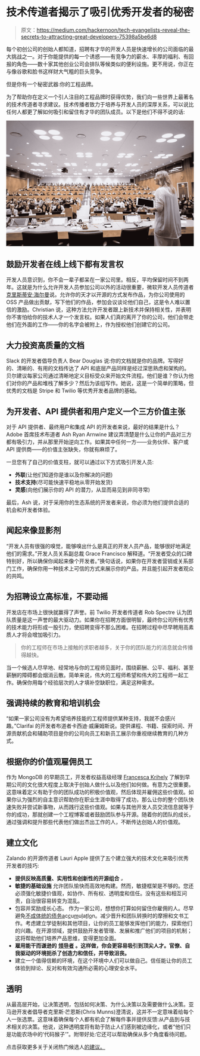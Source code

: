 # 技术传道者揭示了吸引优秀开发者的秘密

> 原文：<https://medium.com/hackernoon/tech-evangelists-reveal-the-secrets-to-attracting-great-developers-75398a5be6d8>

每个初创公司的创始人都知道，招聘有才华的开发人员是快速增长的公司面临的最大挑战之一。对于你能提供的每一个诱惑——有竞争力的薪水、丰厚的福利、有回报的角色——数十家其他创业公司会排队等候类似的便利设施。更不用说，你正在与像谷歌和脸书这样财大气粗的巨头竞争。

但是你有一个秘密武器:你的工程品牌。

为了帮助你在定义一个引人注目的工程品牌时获得优势，我们向一些世界上最著名的技术传道者寻求建议。技术传播者致力于培养与开发人员的深厚关系，可以说比任何人都更了解如何吸引和留住有才华的团队成员。以下是他们不得不说的话:

![](img/3b8b58b0c6306c257431141a93080188.png)

## **鼓励开发者在线上线下都有发言权**

开发人员意识到，你不会一辈子都呆在一家公司里。相反，平均保留时间不到两年。这就是为什么允许开发人员参加公司以外的活动很重要，微软开发人员传道者[克里斯蒂安·海尔曼](https://christianheilmann.com/)说。允许你的天才以开源的方式发布作品，为你公司使用的 OSS 产品做出贡献，写下他们的作品，参加会议谈论他们自己，这是令人难以置信的激励。Christian 说，这种方法允许开发者跟上新技术并保持相关性，并表明你不害怕给你的技术人才一个发言权。如果人们真的离开了你的公司，他们会带走他们在外面的工作——你的名字会被附上，作为授权他们创建它的公司。

## **大力投资高质量的文档**

Slack 的开发者倡导负责人 Bear Douglas 说:你的文档就是你的品牌。写得好的、清晰的、有用的文档传达了 API 和底层产品同样是经过深思熟虑和架构的。贝尔建议每家公司通过清晰地定义目标受众来开始文件流程。他们是谁？你认为他们对你的产品和堆栈了解多少？然后为该组写作。她说，这是一个简单的策略，但优秀的文档是 Stripe 和 Twilio 等优秀开发者品牌的基础。

## 为开发者、API 提供者和用户定义一个三方价值主张

对于 API 提供者、最终用户和集成 API 的开发者来说，最好的结果是什么？Adobe 首席技术布道者 Ash Ryan Arnwine 建议弄清楚是什么让你的产品对三方都有吸引力，并从那里开始逆向工作。如果其中任何一方——业务伙伴、客户或 API 提供商——的价值主张缺失，你就有麻烦了。

一旦您有了自己的价值支柱，就可以通过以下方式吸引开发人员:

*   **外联**(让他们知道你是谁以及你解决的问题)
*   **技术支持**(尽可能快速平稳地从零开始发货)
*   **灵感**(向他们展示你的 API 的潜力，从显而易见到非同寻常)

最后，Ash 说，对于采用你的生态系统的开发者来说，你必须为他们提供合适的机会和开发者体验。

## **闻起来像显影剂**

“开发人员有很强的嗅觉，能够嗅出什么是真正的开发人员产品，能够很好地满足他们的需求。”开发人员关系副总裁 Grace Francisco 解释道。“开发者受众的口碑特别好，所以确保你闻起来像个开发者。”换句话说，如果你在开发者营销或关系部门工作，确保你用一种技术上可信的方式来展示你的产品，并且能引起开发者观众的共鸣。

## **为招聘设立高标准，不要动摇**

开发店在市场上很快就赢得了声誉。前 Twilio 开发者传道者 Rob Spectre 认为团队质量是这一声誉的最大驱动力。如果你在招聘方面很明智，最终你公司所有优秀的技术能力将形成一股引力，使招聘变得不那么困难。在招聘过程中尽早聘用高素质人才将会增加吸引力。

> 你的工程师在市场上接触的求职者越多，关于你的团队能力的消息就会传播得越快。

当一个候选人尽早地、经常地与你的工程师见面时，围绕薪酬、公平、福利、甚至薪酬的障碍都会烟消云散。简单来说，伟大的工程师希望和伟大的工程师一起工作。确保你用每个经验层次的人才填补空缺职位，满足这种需求。

## **强调持续的教育和培训机会**

“如果一家公司没有为希望培养技能的工程师提供某种支持，我就不会感兴趣。”Clarifai 的开发者布道者卡西迪·威廉姆斯说。提供课程、书籍、探索时间、开源贡献机会和辅助项目是你的公司向员工和新员工展示你重视继续教育的几种方式。

## **根据你的价值观雇佣员工**

作为 MongoDB 的早期员工，开发者权益高级经理 [Francesca Krihely](https://www.linkedin.com/in/krihely/) 了解到早期公司的文化很大程度上取决于创始人做什么以及他们如何做。有意为之很重要。这意味着定义有助于你的团队成功的积极价值观，然后体现并雇佣这些价值观。如果你认为强烈的自主意识帮助你在职业生涯中取得了成功，那么让你的整个团队快速失败并尝试新事物，从而践行这些价值观。如果与其他开发人员交流信息就等于你的成功，那就创建一个工程博客或者鼓励团队参与开源。随着你的团队的成长，通过强调和提升那些代表他们做出杰出工作的人，不断传达创始人的价值观。

## **建立文化**

Zalando 的开源传道者 Lauri Apple 提供了五个建立强大的技术文化来吸引优秀开发者的技巧:

*   **提供反映高质量、实用性和创新性的开源组合** *。*
*   **敏捷的基础设施** 允许团队愉快而高效地构建。然而，敏捷框架是不够的。您还必须强化敏捷价值观，如协作、所有权、透明度和信任。没有这些和相互问责，自治很容易转变为混乱。
*   包容并奖励成长心态。 作为一家公司，想想你打算如何留住你雇佣的人。尽早避免[不成体统的债务](https://mfbt.ca/lets-talk-about-your-plan-to-run-a-consequence-free-company-72ff4a095fec)[a](https://mfbt.ca/lets-talk-about-your-plan-to-run-a-consequence-free-company-72ff4a095fec)c[c](https://mfbt.ca/lets-talk-about-your-plan-to-run-a-consequence-free-company-72ff4a095fec)u[m](https://mfbt.ca/lets-talk-about-your-plan-to-run-a-consequence-free-company-72ff4a095fec)u[l](https://mfbt.ca/lets-talk-about-your-plan-to-run-a-consequence-free-company-72ff4a095fec)a[t](https://mfbt.ca/lets-talk-about-your-plan-to-run-a-consequence-free-company-72ff4a095fec)I[o](https://mfbt.ca/lets-talk-about-your-plan-to-run-a-consequence-free-company-72ff4a095fec)n。减少晋升和团队转换时的摩擦和文书工作。考虑建立学徒制和其他项目，让你的员工能够发挥他们的能力，探索他们的兴趣。在开源领域，提供鼓励开发者管理、发展和推广他们的项目的机制；这将帮助他们培养产品思维，变得更加全面。
*   **雇用能干而谦逊的** [**领导者**](https://github.com/LappleApple/awesome-leading-and-managing) **。这样做，你会更容易吸引到顶尖人才。官僚、自我驱动的环境扼杀了创造力和信任，并导致沮丧。**
*   建立一个值得信赖的环境，在这个环境中人们可以做自己。信任能让你的员工体验到辩论、反对和有效沟通所必需的心理安全水平。

## **透明**

从最高层开始，让决策透明，包括如何决策、为什么决策以及需要做什么决策。亚马逊开发者倡导者克里斯·芒恩斯(Chris Munns)澄清说，这并不一定意味着给每个人一张选票。这意味着确保每个人都有机会了解每件事并提供反馈:从产品到与技术相关的决策。他说，这种透明度将有助于防止人们感到被边缘化，或者“他们只是功能农场中的‘代码猴子’”。附带好处:它还可以帮助确保从多个角度看待问题。

点击获取更多关于关闭热门候选人[的建议。](/@FirstMark/always-be-closing-tactics-for-recruiting-in-demand-candidates-12613919f77d)